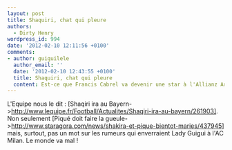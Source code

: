 ```yaml
---
layout: post
title: Shaquiri, chat qui pleure
authors:
  - Dirty Henry
wordpress_id: 994
date: '2012-02-10 12:11:56 +0100'
comments:
- author: guiguilele
  author_email: ''
  date: '2012-02-10 12:43:55 +0100'
  title: Shaquiri, chat qui pleure
  content: Est-ce que Francis Cabrel va devenir une star à l'Allianz Arena ? http://www.youtube.com/watch?v=E8Xu4i8RdR8
---
```

L'Equipe nous le dit : [Shaqiri ira au Bayern->http://www.lequipe.fr/Football/Actualites/Shaqiri-ira-au-bayern/261903]. Non seulement [Piqué doit faire la gueule->http://www.staragora.com/news/shakira-et-pique-bientot-maries/437945] mais, surtout, pas un mot sur les rumeurs qui enverraient Lady Guigui à l'AC Milan. Le monde va mal !
